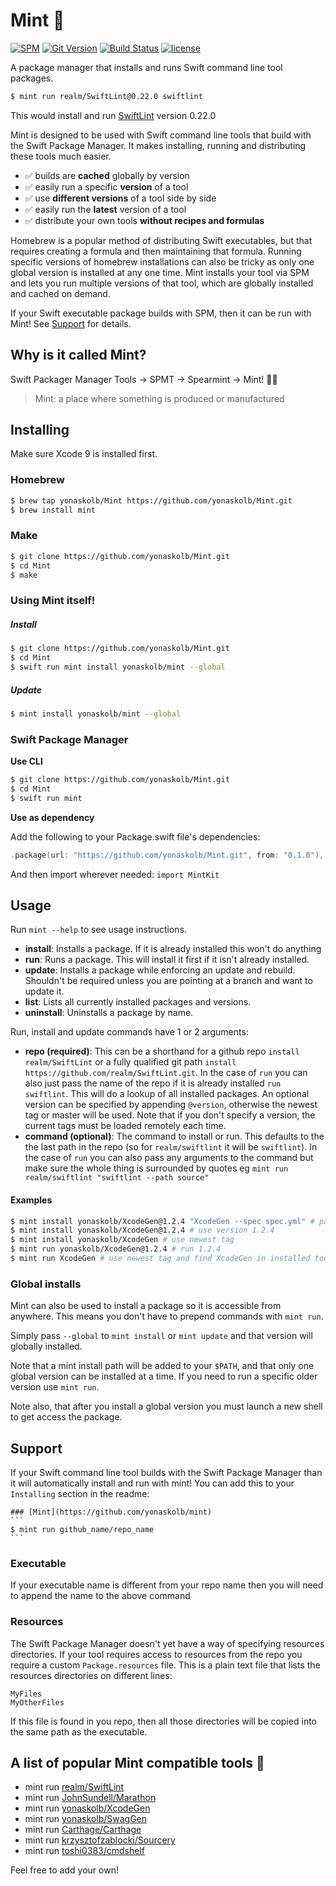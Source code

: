 # Mint 🌱

[![SPM](https://img.shields.io/badge/spm-compatible-brightgreen.svg?style=flat)](https://swift.org/package-manager)
[![Git Version](https://img.shields.io/github/release/yonaskolb/Mint.svg)](https://github.com/yonaskolb/Mint/releases)
[![Build Status](https://img.shields.io/travis/yonaskolb/Mint/master.svg?style=flat)](https://travis-ci.org/yonaskolb/Mint)
[![license](https://img.shields.io/github/license/mashape/apistatus.svg)](https://github.com/yonaskolb/Mint/blob/master/LICENSE)

A package manager that installs and runs Swift command line tool packages.

```sh
$ mint run realm/SwiftLint@0.22.0 swiftlint
```
This would install and run [SwiftLint](https://github.com/realm/SwiftLint) version 0.22.0

Mint is designed to be used with Swift command line tools that build with the Swift Package Manager. It makes installing, running and distributing these tools much easier.

- ✅ builds are **cached** globally by version
- ✅ easily run a specific **version** of a tool
- ✅ use **different versions** of a tool side by side
- ✅ easily run the **latest** version of a tool
- ✅ distribute your own tools **without recipes and formulas**

Homebrew is a popular method of distributing Swift executables, but that requires creating a formula and then maintaining that formula. Running specific versions of homebrew installations can also be tricky as only one global version is installed at any one time. Mint installs your tool via SPM and lets you run multiple versions of that tool, which are globally installed and cached on demand.

If your Swift executable package builds with SPM, then it can be run with Mint! See [Support](#support) for details.


## Why is it called Mint?
Swift Packager Manager Tools -> SPMT -> Spearmint -> Mint! 🌱😄
> Mint: a place where something is produced or manufactured

## Installing
Make sure Xcode 9 is installed first.

### Homebrew

```sh
$ brew tap yonaskolb/Mint https://github.com/yonaskolb/Mint.git
$ brew install mint
```

### Make

```sh
$ git clone https://github.com/yonaskolb/Mint.git
$ cd Mint
$ make
```

### Using Mint itself!

##### Install
```sh
$ git clone https://github.com/yonaskolb/Mint.git
$ cd Mint
$ swift run mint install yonaskolb/mint --global
```

##### Update
```sh
$ mint install yonaskolb/mint --global
```

### Swift Package Manager

**Use CLI**

```sh
$ git clone https://github.com/yonaskolb/Mint.git
$ cd Mint
$ swift run mint
```

**Use as dependency**

Add the following to your Package.swift file's dependencies:

```swift
.package(url: "https://github.com/yonaskolb/Mint.git", from: "0.1.0"),
```

And then import wherever needed: `import MintKit`

## Usage

Run `mint --help` to see usage instructions.

- **install**: Installs a package. If it is already installed this won't do anything
- **run**: Runs a package. This will install it first if it isn't already installed.
- **update**: Installs a package while enforcing an update and rebuild. Shouldn't be required unless you are pointing at a branch and want to update it.
- **list**: Lists all currently installed packages and versions.
- **uninstall**: Uninstalls a package by name.

Run, install and update commands have 1 or 2 arguments:

- **repo (required)**: This can be a shorthand for a github repo `install realm/SwiftLint` or a fully qualified git path `install https://github.com/realm/SwiftLint.git`. In the case of `run` you can also just pass the name of the repo if it is already installed `run swiftlint`. This will do a lookup of all installed packages. An optional version can be specified by appending `@version`, otherwise the newest tag or master will be used. Note that if you don't specify a version, the current tags must be loaded remotely each time.
- **command (optional)**: The command to install or run. This defaults to the the last path in the repo (so for `realm/swiftlint` it will be `swiftlint`). In the case of `run` you can also pass any arguments to the command but make sure the whole thing is surrounded by quotes eg `mint run realm/swiftlint "swiftlint --path source"`


#### Examples
```sh
$ mint install yonaskolb/XcodeGen@1.2.4 "XcodeGen --spec spec.yml" # pass some arguments
$ mint install yonaskolb/XcodeGen@1.2.4 # use version 1.2.4
$ mint install yonaskolb/XcodeGen # use newest tag
$ mint run yonaskolb/XcodeGen@1.2.4 # run 1.2.4
$ mint run XcodeGen # use newest tag and find XcodeGen in installed tools
```

### Global installs
Mint can also be used to install a package so it is accessible from anywhere. This means you don't have to prepend commands with `mint run`. 

Simply pass `--global` to `mint install` or `mint update` and that version will globally installed. 

Note that a mint install path will be added to your `$PATH`, and that only one global version can be installed at a time. If you need to run a specific older version use `mint run`.

Note also, that after you install a global version you must launch a new shell to get access the package.

## Support
If your Swift command line tool builds with the Swift Package Manager than it will automatically install and run with mint! You can add this to your `Installing` section in the readme:

````
### [Mint](https://github.com/yonaskolb/mint)
```
$ mint run github_name/repo_name
```
````

### Executable
If your executable name is different from your repo name then you will need to append the name to the above command

### Resources
The Swift Package Manager doesn't yet have a way of specifying resources directories. If your tool requires access to resources from the repo you require a custom `Package.resources` file. This is a plain text file that lists the resources directories on different lines:

```
MyFiles
MyOtherFiles
```
If this file is found in you repo, then all those directories will be copied into the same path as the executable.


## A list of popular Mint compatible tools 🌱

- mint run [realm/SwiftLint](https://github.com/realm/SwiftLint)
- mint run [JohnSundell/Marathon](https://github.com/JohnSundell/Marathon)
- mint run [yonaskolb/XcodeGen](https://github.com/yonaskolb/XcodeGen)
- mint run [yonaskolb/SwagGen](https://github.com/yonaskolb/SwagGen)
- mint run [Carthage/Carthage](https://github.com/Carthage/Carthage)
- mint run [krzysztofzablocki/Sourcery](https://github.com/krzysztofzablocki/Sourcery)
- mint run [toshi0383/cmdshelf](https://github.com/toshi0383/cmdshelf)

Feel free to add your own!
